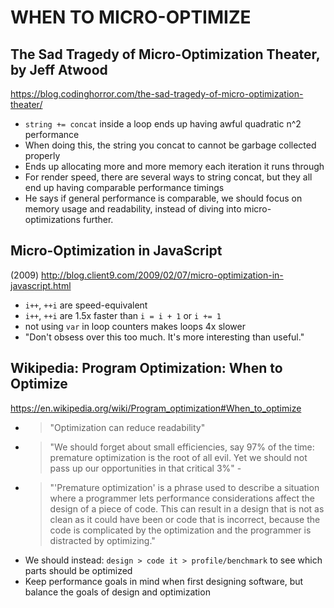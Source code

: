 # WHEN TO MICRO-OPTIMIZE


## The Sad Tragedy of Micro-Optimization Theater, by Jeff Atwood
https://blog.codinghorror.com/the-sad-tragedy-of-micro-optimization-theater/

- `string += concat` inside a loop ends up having awful quadratic n^2 performance
- When doing this, the string you concat to cannot be garbage collected properly
- Ends up allocating more and more memory each iteration it runs through
- For render speed, there are several ways to string concat, but they all end up having comparable performance timings
- He says if general performance is comparable, we should focus on memory usage and readability, instead of diving into micro-optimizations further.


## Micro-Optimization in JavaScript
(2009) http://blog.client9.com/2009/02/07/micro-optimization-in-javascript.html

- `i++`, `++i` are speed-equivalent
- `i++`, `++i` are 1.5x faster than `i = i + 1` or `i += 1`
- not using `var` in loop counters makes loops 4x slower
- "Don't obsess over this too much. It's more interesting than useful."


## Wikipedia: Program Optimization: When to Optimize
https://en.wikipedia.org/wiki/Program_optimization#When_to_optimize

- > "Optimization can reduce readability"
- > "We should forget about small efficiencies, say 97% of the time: premature optimization is the root of all evil. Yet we should not pass up our opportunities in that critical 3%" -
- > "'Premature optimization' is a phrase used to describe a situation where a programmer lets performance considerations affect the design of a piece of code. This can result in a design that is not as clean as it could have been or code that is incorrect, because the code is complicated by the optimization and the programmer is distracted by optimizing."
- We should instead: `design > code it > profile/benchmark` to see which parts should be optimized
- Keep performance goals in mind when first designing software, but balance the goals of design and optimization

